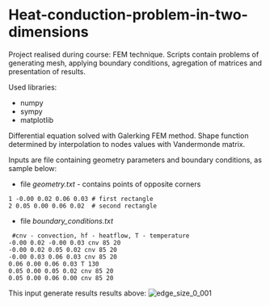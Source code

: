 # Heat-conduction-problem-in-two-dimensions
Project realised during course: FEM technique. Scripts contain problems of generating mesh, applying boundary conditions, agregation of matrices and presentation of results.

Used libraries:
 - numpy
 - sympy
 - matplotlib

Differential equation solved with Galerking FEM method. Shape function determined by interpolation to nodes values with Vandermonde matrix.

Inputs are file containing geometry parameters and boundary conditions, as sample below:

 - file *geometry.txt* - contains points of opposite corners

`
1 -0.00 0.02 0.06 0.03 # first rectangle `<br>`
2 0.05 0.00 0.06 0.02  # second rectangle
`

 - file *boundary_conditions.txt*

`
#cnv - convection, hf - heatflow, T - temperature`<br>`
-0.00 0.02 -0.00 0.03 cnv 85 20 `<br>`
-0.00 0.02 0.05 0.02 cnv 85 20 `<br>`
-0.00 0.03 0.06 0.03 cnv 85 20 `<br>`
0.06 0.00 0.06 0.03 T 130 `<br>`
0.05 0.00 0.05 0.02 cnv 85 20 `<br>`
0.05 0.00 0.06 0.00 cnv 85 20 
`

This input generate results results above:
![edge_size_0_001](https://github.com/Czesiek1701/Heat-conduction-problem-in-two-dimensions/assets/157902583/1ccd8295-e638-4c37-bdfc-f930a4aecae7)



